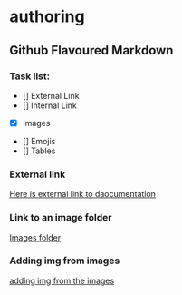 # authoring
## Github Flavoured Markdown
### Task list:
- [] External Link
- [] Internal Link
- [x] Images
- [] Emojis
- [] Tables
  
### External link
[Here is external link to daocumentation](https://www.wikipedia.org/)

### Link to an image folder
[Images folder](./img)

### Adding img from images
[adding img from the images](.img/detective.jpg)
